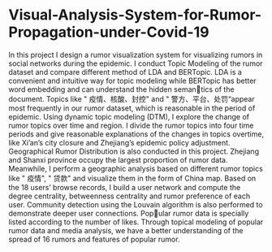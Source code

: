 # Visual-Analysis-System-for-Rumor-Propagation-under-Covid-19
In this project I design a rumor visualization system for visualizing rumors in social networks during the epidemic. I conduct Topic Modeling of the rumor dataset and compare different method of LDA and BERTopic. LDA is a convenient and intuitive way for topic modeling while BERTopic has better word embedding and can understand the hidden semantics of the document. Topics like " 疫情、核酸、封控" and " 警方、平台、处罚“appear most frequently in our rumor dataset, which is reasonable in the period of epidemic.
Using dynamic topic modeling (DTM), I explore the change of rumor topics over time and region. I divide the rumor topics into four time periods and give reasonable explanations of the changes in topics overtime, like Xi’an’s city closure and Zhejiang’s epidemic policy
adjustment. Geographical Rumor Distribution is also conducted in this project. Zhejiang and Shanxi province occupy the largest proportion of rumor data. Meanwhile, I perform a geographic analysis based on different rumor topics like " 疫情", " 贷款" and visualize them in the form of China map.
Based on the 18 users’ browse records, I build a user network and compute the degree centrality, betweenness centrality and rumor preference of each user. Community detection using the Louvain algorithm is also performed to demonstrate deeper user connections. Popular rumor data is specially listed according to the number of likes. Through topical modeling of popular rumor data and media analysis, we have a better understanding of the spread of
16 rumors and features of popular rumor.

